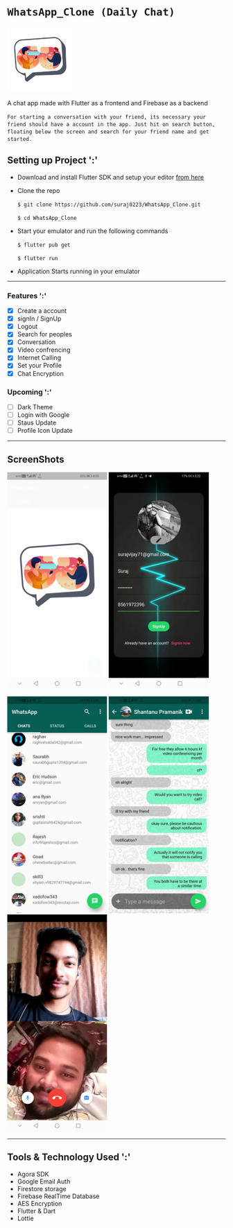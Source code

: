 # ``WhatsApp_Clone (Daily Chat)``

<img
src="assets/images/appicon.png" width="150" height="150"
/>

A chat app made with Flutter as a frontend and Firebase as a backend

`
For starting a conversation with your friend, its necessary your friend should have a account in the app. Just hit on search button, floating below the screen and search for your friend name and get started.
`

## Setting up Project ':'

- Download and install Flutter SDK and setup your editor [from here](https://flutter.dev/docs/get-started/install/windows)

- Clone the repo
  
  `$ git clone https://github.com/suraj0223/WhatsApp_Clone.git`

  `$ cd WhatsApp_Clone`

- Start your emulator and run the following commands

  `$ flutter pub get`

  `$ flutter run`

- Application Starts running in your emulator

---

### Features ':'

- [X] Create a account
- [x] signIn / SignUp
- [x] Logout
- [x] Search for peoples
- [X] Conversation
- [X] Video confrencing
- [X] Internet Calling
- [X] Set your Profile
- [X] Chat Encryption

### Upcoming ':'

- [ ] Dark Theme
- [ ] Login with Google
- [ ] Staus Update
- [ ] Profile Icon Update

---

## ScreenShots

<div style="margin:auto;display:block"

<div

<img
src="assets/images/splash_screen.jpeg" width="" height="500"
/>
<img
src="assets/images/signup_screen.jpg" width="" height="500"
/>
</div>

<div

<img src="assets/images/homeScreen.jpeg" width="" height="500"
/>
<img src="assets/images/chatScreen.jpeg" width="" height="500"
/>
<img src="assets/images/video_confrencing.jpg" width=""  height="500"
/>
</div>

---

## Tools & Technology Used ':'

- Agora SDK
- Google Email Auth
- Firestore storage
- Firebase RealTime Database
- AES Encryption
- Flutter & Dart
- Lottie
